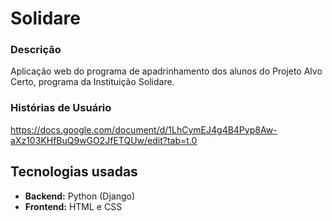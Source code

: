 # Solidare
### Descrição
Aplicação web do programa de apadrinhamento dos alunos do Projeto Alvo Certo, programa da Instituição Solidare.


### Histórias de Usuário
https://docs.google.com/document/d/1LhCymEJ4g4B4Pyp8Aw-aXz103KHfBuQ9wGO2JfETQUw/edit?tab=t.0

## Tecnologias usadas
- **Backend:** Python (Django)
- **Frontend:** HTML e CSS
  
